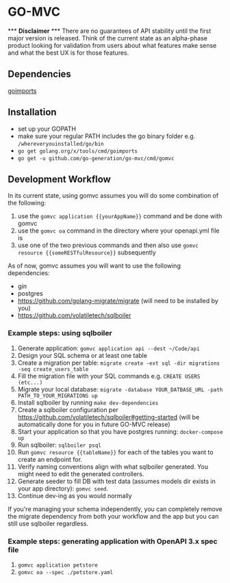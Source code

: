 # GO-MVC

*** **Disclaimer** ***
There are no guarantees of API stability until the first major version is released. Think of the current state as an alpha-phase product looking for validation from users about what features make sense and what the best UX is for those features.

## Dependencies
[goimports](https://godoc.org/golang.org/x/tools/cmd/goimports)

## Installation

- set up your GOPATH
- make sure your regular PATH includes the go binary folder e.g. `/whereveryouinstalled/go/bin`
- `go get golang.org/x/tools/cmd/goimports`
- `go get -u github.com/go-generation/go-mvc/cmd/gomvc`

## Development Workflow

In its current state, using gomvc assumes you will do some combination of the following:
1) use the `gomvc application {{yourAppName}}` command and be done with gomvc
2) use the `gomvc oa` command in the directory where your openapi.yml file is
3) use one of the two previous commands and then also use `gomvc resource {{someRESTfulResource}}` subsequently

As of now, gomvc assumes you will want to use the following dependencies:
- gin
- postgres
- https://github.com/golang-migrate/migrate (will need to be installed by you)
- https://github.com/volatiletech/sqlboiler


### Example steps: using sqlboiler
1. Generate application: `gomvc application api --dest ~/Code/api`
1. Design your SQL schema or at least one table
1. Create a migration per table: `migrate create -ext sql -dir migrations -seq create_users_table`
1. Fill the migration file with your SQL commands e.g. `CREATE USERS (etc...)`
1. Migrate your local database: `migrate -database YOUR_DATBASE_URL -path PATH_TO_YOUR_MIGRATIONS up`
1. Install sqlboiler by running `make dev-dependencies`
1. Create a sqlboiler configuration per https://github.com/volatiletech/sqlboiler#getting-started (will be automatically done for you in future GO-MVC release)
1. Start your application so that you have postgres running: `docker-compose up`
1. Run sqlboiler: `sqlboiler psql`
1. Run `gomvc resource {{tableName}}` for each of the tables you want to create an endpoint for.
1. Verify naming conventions align with what sqlboiler generated. You might need to edit the generated controllers.
1. Generate seeder to fill DB with test data (assumes models dir exists in your app directory): `gomvc seed`.
1. Continue dev-ing as you would normally

If you're managing your schema independently, you can completely remove the migrate dependency from both your workflow and the app but you can still use sqlboiler regardless.

### Example steps: generating application with OpenAPI 3.x spec file
1. `gomvc application petstore`
1. `gomvc oa --spec ./petstore.yaml`
